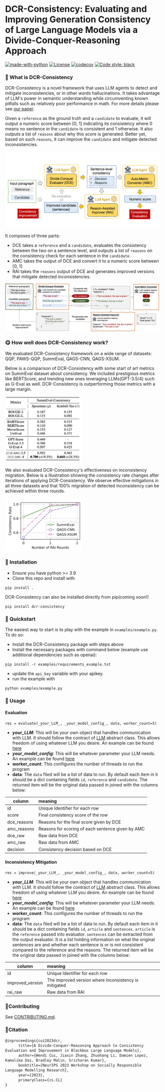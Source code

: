 # DCR-Consistency: Evaluating and Improving Generation Consistency of Large Language Models via a Divide-Conquer-Reasoning Approach
[![made-with-python](https://img.shields.io/badge/Made%20with-Python-red.svg)](#python)
[![License](https://img.shields.io/github/license/intuit/email-decomposer)](https://raw.githubusercontent.com/intuit/email-decomposer/master/LICENSE)
[![codecov](https://codecov.io/gh/intuit-ai-research/DCR-consistency/graph/badge.svg?token=IHBA2755W3)](https://codecov.io/gh/intuit-ai-research/DCR-consistency)
[![Code style: black](https://img.shields.io/badge/code%20style-black-000000.svg)](https://github.com/psf/black)

### 🤔 What is DCR-Consistency
DCR-Consistency is a novel framework that uses LLM agents to detect and mitigate inconsistencies, or in other words hallucinations. It takes advantage of LLM's power in semantic understanding while circumventing known pitfalls such as relatively poor performance in math. For more details please see [our paper](https://openreview.net/pdf?id=WcGXAxhC81).

Given a `reference` as the ground truth and a `candidate` to evaluate, it will output a numeric score between [0, 1] indicating its consistency where 0 means no sentence in the `candidate` is consistent and 1 otherwise. It also outputs a list of `reasons` about why this score is generated. Better yet, based on such `reasons`, it can improve the `candidate` and mitigate detected inconsistencies. 

![](assets/DCR.png)

It composes of three parts:

* DCE takes a `reference` and a `candidate`, evaluates the consistency between the two on a sentence level, and outputs a list of `reasons` on the consistency check for each sentence in the `candidate`.
* AMC takes the output of DCE and convert it to a numeric score between [0, 1]
* RAI takes the `reasons` output of DCE and generates improved versions that mitigate detected inconsistencies.

![](assets/example.png)

### 😋 How well does DCR-Consistency work?
We evaluated DCR-Consistency framework on a wide range of datasets: QQP, PAWS-QQP, SummEval, QAGS-CNN, QAGS-XSUM.

Below is a comparison of DCR-Consistency with some start of art metrics on SummEval dataset about consistency. We included prestigious metrics like BERTScore, and trending new ones leveraging LLMs(GPT-3.5/4) such as G-Eval as well. DCR-Consistency is outperforming those metrics with a large margin.

<img src="assets/performance.png"  width="250"/>

We also evaluated DCR-Consistency's effectiveness on inconsistency migration. Below is a illustration showing the consistency rate changes after iterations of applying DCR-Consistency. We observe effective mitigations in all three datasets and that 100% migration of detected inconsistency can be achieved within three rounds.

<img src="assets/rai.png"  width="250"/>

### 🤖 Installation

* Ensure you have python >= 3.9
* Clone this repo and install with

```
pip install . 
```

DCR-Consistency can also be installed directly from pip(coming soon!)
```
pip install dcr-consistency
```

### 🚀 Quickstart
The easiest way to start is to play with the example in `examples/example.py`. To do so:

* Install the DCR-Consistency package with steps above
* Install the necessary packages with command below (example use additional dependencies such as openai):
```
pip install -r examples/requirements_example.txt
```
* update the `api_key` variable with your apikey.
* run the example with
```
python examples/example.py
```


### 📃 Usage
#### Evaluation
```
res = evaluate(_your_LLM_, _your_model_config_, data, worker_count=5)
```

* **_your_LLM_**: This will be your own object that handles communication with LLM. It should follow the contract of [LLM](https://github.com/intuit-ai-research/DCR-consistency/blob/main/dcr/components/llm.py) abstract class. This allows freedom of using whatever LLM you desire. An example can be found [here](https://github.com/intuit-ai-research/DCR-consistency/blob/716a802d58e92b4f0ce5f9e5303bb713737d3676/examples/example.py#L11)
* **_your_model_config_**: This will be whatever parameter your LLM needs. An example can be found [here](https://github.com/intuit-ai-research/DCR-consistency/blob/716a802d58e92b4f0ce5f9e5303bb713737d3676/examples/example.py#L32)
* **worker_count**: This configures the number of threads to run the program
* **data**: The `data` filed will be a list of data to run. By default each item in it should be a dict containing fields `id`, `reference` and `candidate`. The returned item will be the original data passed in joined with the columns below:

| column  | meaning   |
|-------------|:------------|
|  id | Unique Identifier for each row | 
|  score | Final consistency score of the row | 
| dce_reasons | Reasons for the final score given by DCE| 
| amc_reasons | Reasons for scoring of each sentence given by AMC | 
|  dce_raw | Raw data from DCE | 
| amc_raw | Raw data from AMC | 
|  decision | Consistency decision based on DCE | 

#### Inconsistency Mitigation
```
res = improve(_your_LLM_, _your_model_config_, data, worker_count=5)
```

* **_your_LLM_**: This will be your own object that handles communication with LLM. It should follow the contract of [LLM](https://github.com/intuit-ai-research/DCR-consistency/blob/main/dcr/components/llm.py) abstract class. This allows freedom of using whatever LLM you desire. An example can be found [here](https://github.com/intuit-ai-research/DCR-consistency/blob/716a802d58e92b4f0ce5f9e5303bb713737d3676/examples/example.py#L11)
* **_your_model_config_**: This will be whatever parameter your LLM needs. An example can be found [here](https://github.com/intuit-ai-research/DCR-consistency/blob/716a802d58e92b4f0ce5f9e5303bb713737d3676/examples/example.py#L32)
* **worker_count**: This configures the number of threads to run the program
* **data**: The `data` filed will be a list of data to run. By default each item in it should be a dict containing fields `id`, `article` and `sentences`. `article` is the `reference` passed into evaluator. `sentences` can be extracted from the output evaluator. It is a list holding information on what the original sentences are and whether each sentence is or is not consistent compared to the reference and the reasons. The returned item will be the original data passed in joined with the columns below:

| column  | meaning   |
|-------------|:------------|
|  id | Unique Identifier for each row | 
|  improved_version | The improved version where inconsistency is mitigated | 
| rai_raw | Raw data from RAI| 

### 👏Contributing

See [CONTRIBUTING.md](https://github.com/intuit-ai-research/DCR-consistency/blob/main/CONTRIBUTING.md).



### 💁Citation 

```
@inproceedings{cui2023dcr,
      title={A Divide-Conquer-Reasoning Approach to Consistency Evaluation and Improvement in Blackbox Large Language Models},
      author={Wendi Cui, Jiaxin Zhang, Zhuohang Li, Damien Lopez, Kamalika Das, Bradley Malin, Sricharan Kumar},
      booktitle={NeurIPS 2023 Workshop on Socially Responsible Language Modelling Research},
      year={2023},
      primaryClass={cs.CL}
}
```
